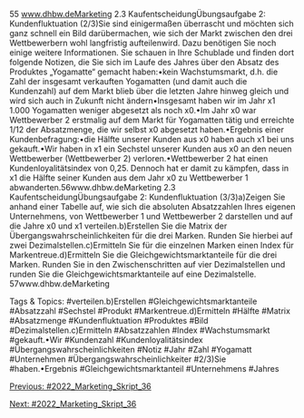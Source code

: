 55
www.dhbw.deMarketing
2.3 KaufentscheidungÜbungsaufgabe 2: Kundenfluktuation (2/3)Sie sind einigermaßen überrascht und möchten sich ganz schnell ein Bild darübermachen, wie sich der Markt zwischen den drei Wettbewerbern wohl langfristig aufteilenwird. Dazu benötigen Sie noch einige weitere Informationen. Sie schauen in Ihre Schublade und finden dort folgende Notizen, die Sie sich im Laufe des Jahres über den Absatz des Produktes „Yogamatte“ gemacht haben:•kein Wachstumsmarkt, d.h. die Zahl der insgesamt verkauften Yogamatten (und damit auch die Kundenzahl) auf dem Markt blieb über die letzten Jahre hinweg gleich und wird sich auch in Zukunft nicht ändern•Insgesamt haben wir im Jahr x1 1.000 Yogamatten weniger abgesetzt als noch x0.•Im Jahr x0 war Wettbewerber 2 erstmalig auf dem Markt für Yogamatten tätig und erreichte 1/12 der Absatzmenge, die wir selbst  x0 abgesetzt haben.•Ergebnis einer Kundenbefragung:•die Hälfte unserer Kunden aus x0 haben auch x1 bei uns gekauft.•Wir haben in x1 ein Sechstel unserer Kunden aus x0 an den neuen Wettbewerber (Wettbewerber 2) verloren.•Wettbewerber 2 hat einen Kundenloyalitätsindex von 0,25. Dennoch hat er damit zu kämpfen, dass in x1 die Hälfte seiner Kunden aus dem Jahr x0 zu Wettbewerber 1 abwanderten.56www.dhbw.deMarketing
2.3 KaufentscheidungÜbungsaufgabe 2: Kundenfluktuation (3/3)a)Zeigen Sie anhand einer Tabelle auf, wie sich die absoluten Absatzzahlen Ihres eigenen Unternehmens, von Wettbewerber 1 und Wettbewerber 2 darstellen und auf die Jahre x0 und x1 verteilen.b)Erstellen Sie die Matrix der Übergangswahrscheinlichkeiten für die drei Marken. Runden Sie hierbei auf zwei Dezimalstellen.c)Ermitteln Sie für die einzelnen Marken einen Index für Markentreue.d)Ermitteln Sie die Gleichgewichtsmarktanteile für die drei Marken. Runden Sie in den Zwischenschritten auf vier Dezimalstellen und runden Sie die Gleichgewichtsmarktanteile auf eine Dezimalstelle.
57www.dhbw.deMarketing

   Tags & Topics:
   #verteilen.b)Erstellen
   #Gleichgewichtsmarktanteile
   #Absatzzahl
   #Sechstel
   #Produkt
   #Markentreue.d)Ermitteln
   #Hälfte
   #Matrix
   #Absatzmenge
   #Kundenfluktuation
   #Produktes
   #Bild
   #Dezimalstellen.c)Ermitteln
   #Absatzzahlen
   #Index
   #Wachstumsmarkt
   #gekauft.•Wir
   #Kundenzahl
   #Kundenloyalitätsindex
   #Übergangswahrscheinlichkeiten
   #Notiz
   #Jahr
   #Zahl
   #Yogamatt
   #Unternehmen
   #Übergangswahrscheinlichkeiter
   #2/3)Sie
   #haben.•Ergebnis
   #Gleichgewichtsmarktanteil
   #Unternehmens
   #Jahres

[Previous: #2022_Marketing_Skript_36](2022_Marketing_Skript_36.md)

[Next: #2022_Marketing_Skript_36](2022_Marketing_Skript_36.md)